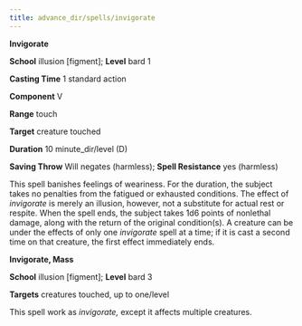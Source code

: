 ```yaml
---
title: advance_dir/spells/invigorate
---
```

 **Invigorate**

**School** illusion [figment]; **Level** bard 1

**Casting Time** 1 standard action

**Component** V

**Range** touch

**Target** creature touched

**Duration** 10 minute_dir/level (D)

**Saving Throw** Will negates (harmless); **Spell Resistance** yes (harmless)

This spell banishes feelings of weariness. For the duration, the subject takes no penalties from the fatigued or exhausted conditions. The effect of _invigorate_ is merely an illusion, however, not a substitute for actual rest or respite. When the spell ends, the subject takes 1d6 points of nonlethal damage, along with the return of the original condition(s). A creature can be under the effects of only one _invigorate_ spell at a time; if it is cast a second time on that creature, the first effect immediately ends.

**Invigorate, Mass**

**School** illusion [figment]; **Level** bard 3

**Targets** creatures touched, up to one/level

This spell work as _invigorate,_ except it affects multiple creatures.

